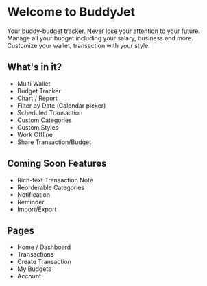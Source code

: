 # Welcome to BuddyJet

Your buddy-budget tracker. Never lose your attention to your future. Manage all your budget including your salary, business and more. Customize your wallet, transaction with your style.

## What's in it?

- Multi Wallet
- Budget Tracker
- Chart / Report
- Filter by Date (Calendar picker)
- Scheduled Transaction
- Custom Categories
- Custom Styles
- Work Offline
- Share Transaction/Budget

## Coming Soon Features

- Rich-text Transaction Note 
- Reorderable Categories 
- Notification 
- Reminder 
- Import/Export

## Pages
- Home / Dashboard 
- Transactions 
- Create Transaction 
- My Budgets 
- Account